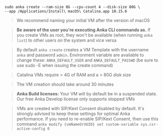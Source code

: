 ```shell
sudo anka create --ram-size 8G --cpu-count 4 --disk-size 80G \
--app /Applications/Install\ macOS\ Catalina.app 10.15.6
```

> We recommend naming your initial VM after the version of macOS

> **Be aware of the user you're executing Anka CLI commands as.** If you create VMs as root, they won't be available (when running `anka list`) to other users on the system and vice versa

> By default `anka create` creates a VM Template with the username `anka` and password `admin`. Environment variable are available to change these: `ANKA_DEFAULT_USER` and `ANKA_DEFAULT_PASSWD` (be sure to use sudo -E when issuing the create command)

> Catalina VMs require > 4G of RAM and a > 80G disk size

> The VM creation should take around 30 minutes

> **Anka Build licenses:** Your VM will by default be in a suspended state. Our free Anka Develop license only supports stopped VMs

> VMs are created with SIP/Kext Consent disabled by default. It's strongly advised to keep these settings for optimal Anka performance. If you need to re-enable SIP/Kext Consent, then use this command `anka modify {vmNameOrUUID} set custom-variable sys.csr-active-config 0`